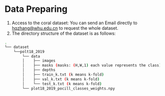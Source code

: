 # Data Preparing

1. Access to the coral dataset:
    You can send an Email directly to hqzhang@whu.edu.cn to request the whole dataset.
2. The directory structure of the dataset is as follows:

```bash
.
└── dataset
    └──polt18_2019
        └── data
        │    ├── images
        │    ├── masks (masks: (H,W,1) each value represents the class)
        │    ├── depths
        │    ├── train_k.txt (k means k-fold)
        │    ├── val_k.txt (k means k-fold)
        │    └── test_k.txt (k means k-fold)
        └── plot18_2019_pocill_classes_weights.npy
```
